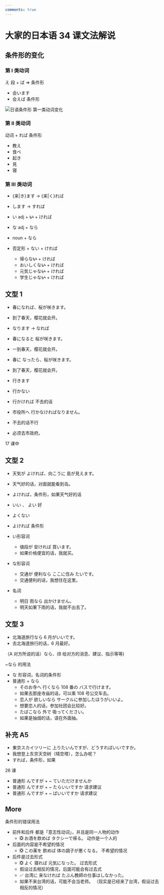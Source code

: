 ```yaml
---
comments: true
---
```


# 大家的日本语 34 课文法解说

## 条件形的变化

### 第 I 类动词 
え 段 + ば => 条件形

- 会います 
- 会えば 条件形

![日语条件形 第一类动词变化](https://photo.einverne.info/images/2023/01/06/gRxw.png)

### 第 II 类动词

动词 + れば  条件形

- 教え
- 食べ
- 起き
- 見
- 寝

### 第 III 类动词

- {来|き}ます  -> {来|く}れば
- します  -> すれば

- い adj + ~~い~~ + ければ
- な adj + なら
- noun + なら
- 否定形 + ない + ければ
  - 帰らな~~い~~ + ければ
  - おいしくな~~い~~ + ければ
  - 元気じゃな~~い~~ + ければ
  - 学生じゃな~~い~~ + ければ

## 文型 1

- 春になれば、桜が咲きます。
- 到了春天，樱花就会开。
- なります  -> なれば

- 春になると 桜が咲きます。
- 一到春天，樱花就会开。
- 春に なったら、桜が咲きます。
- 到了春天，樱花就会开。


- 行きます
- 行かない
- 行かければ   不去的话

- 市役所へ 行かなければなりません。
- 不去的话不行
- 必须去市政府。

17 课中

## 文型 2

- 天気が よければ、向こうに 島が見えます。
- 天气好的话，对面就能看到岛。
- よければ，条件形，如果天气好的话

- いい 、   よい   好
- よくない
- よければ  条件形

- い形容词
  - 値段が 安ければ 買います。
  - 如果价格便宜的话，我就买。
- な形容词
  - 交通が 便利なら ここに住み たいです。
  - 交通便利的话，我想住在这里。
- 名词
  - 明日 雨なら 出かけません。
  - 明天如果下雨的话，我就不出去了。

## 文型 3

- 北海道旅行なら 6 月がいいです。
- 去北海道旅行的话，6 月最好。

（A 对方所说的话）なら、(B 给对方的消息、建议、指示等等)

~なら 的用法

- な 形容词，名词的条件形
- 普通形 + なら
  - そのお寺へ 行くなら 108 番の バスで行けます。
  - 如果去那座寺庙的话，可以乘 108 号公交车去。
  - 恋人が 欲しいなら サークルに参加したほうがいいよ。
  - 想要恋人的话，参加社团会比较好。
  - たばこなら 外で 吸ってください。
  - 如果是抽烟的话，请在外面抽。

## 补充 A5

- 東京スカイツリーに 上りたいんですが、どうすればいいですか。
- 我想登上东京天空树（晴空塔），怎么办呢？
- すれば，条件形，如果


26 课

- 普通形 んですが + ~ ていただけませんか
- 普通形 んですが + ~ たらいいですか     请求建议
- 普通形 んですが + ~ ばいいですか    请求建议

## More

条件形的错误用法

- 前件和后件 都是「意志性动词」，并且是同一人物的动作
  - ❎️ お酒を飲めば タクシーで帰る。    动作是一个人的
- 后面的内容是不希望的情况
  - ❎️ この薬を 飲めば 体の調子が悪くなる。    不希望的情况
- 后件是过去形式
  - ❎️ よく 寝れば 元気になった。   过去形式
  - 假设过去相反的情况，后面可能会有过去式
  - ✅️ 台湾に 来なければ たぶん教師の仕事はしなかった。
  - 如果不来台湾的话，可能不会当老师。  （现实是已经来了台湾，假设过去相反的情况）
